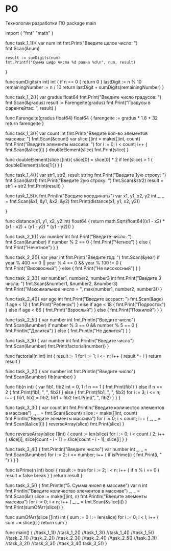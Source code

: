 # PO
Технологии разработки ПО
package main

import (
	"fmt"
	"math"
)

func task_1_1(){
	var num int
	fmt.Print("Введите целое число: ")
	fmt.Scan(&num)

	result := sumDigits(num)
	fmt.Printf("Сумма цифр числа %d равна %d\n", num, result)
}

func sumDigits(n int) int {
	if n == 0 {
		return 0
	}
	lastDigit := n % 10
	remainingNumber := n / 10
	return lastDigit + sumDigits(remainingNumber)
}

func task_1_2(){
	var gradus float64
	fmt.Print("Введите число градусов: ")
	fmt.Scan(&gradus)
	result := Farengeite(gradus)
	fmt.Print("Градусы в фаренгейтах: ", result)
}

func Farengeite(gradus float64) float64 {
	farengeite := gradus * 1.8 + 32
	return farengeite
}


func task_1_3(){
	var count int
	fmt.Print("Введите кол-во элементов массива: ")
	fmt.Scan(&count)
	var slice []int = make([]int, count)
	fmt.Print("Введите элементы массива: ")
	for i := 0; i < count; i++ {
		fmt.Scan(&slice[i])
	}
	doubleElement(slice)
	fmt.Print(slice)
}

func doubleElement(slice []int){
	slice[0] = slice[0] * 2
	if len(slice) > 1 {
		doubleElement(slice[1:])
	}
}

func task_1_4(){
	var str1, str2, result string
	fmt.Print("Введите 1ую строку: ")
	fmt.Scan(&str1)
	fmt.Print("Введите 2ую строку: ")
	fmt.Scan(&str2)
	result = str1 + str2
	fmt.Print(result)
}

func task_1_5(){
	fmt.Println("Введите координаты")
	var x1, y1, x2, y2 int
	_, _ = fmt.Scan(&x1, &y1, &x2, &y2)
	fmt.Print(distance(x1, y1, x2, y2))

}

func distance(x1, y1, x2, y2 int) float64 {
	return math.Sqrt(float64((x1 - x2) * (x1 - x2) + (y1 - y2) * (y1 - y2)))
}

func task_2_1(){
	var number int
	fmt.Print("Введите число: ")
	fmt.Scan(&number)
	if number % 2 == 0 {
		fmt.Print("Четное")
	} else {
		fmt.Print("Нечетное")
	}
}

func task_2_2(){
	var year int
	fmt.Print("Введите год: ")
	fmt.Scan(&year)
	if year % 400 == 0 || year % 4 == 0 && year % 100 != 0 {
		fmt.Print("Високосный")
	} else {
		fmt.Print("Не високосный")
	}
}

func task_2_3(){
	var number1, number2, number3 int
	fmt.Print("Введите 3 числа: ")
	fmt.Scan(&number1, &number2, &number3)
	fmt.Print("Максимальное число = ", max(number1, number2, number3))
}

func task_2_4(){
	var age int
	fmt.Print("Введите возраст: ")
	fmt.Scan(&age)
	if age < 12 {
		fmt.Print("Ребенок")
	} else if age < 18 {
		fmt.Print("Подросток")
	} else if age < 66 {
		fmt.Print("Взрослый")
	} else {
		fmt.Print("Пожилой")
	}
}

func task_2_5() {
	var number int
	fmt.Println("Введите число")
	fmt.Scan(&number)
	if number % 3 == 0 && number % 5 == 0 {
		fmt.Println("Делится")
	} else {
		fmt.Println("Не делится")
	}
}

func task_3_1() {
	var number int
	fmt.Println("Введите число")
	fmt.Scan(&number)
	fmt.Print(factorial(number))
}

func factorial(n int) int {
	result := 1
	for i := 1; i <= n; i++ {
		result *= i
	}
	return result
}

func task_3_2() {
	var number int
	fmt.Println("Введите число")
	fmt.Scan(&number)
	fib(number)
}

func fib(n int) {
	var fib1, fib2 int = 0, 1
	if n == 1 {
		fmt.Print(fib1)
	} else if n == 2 {
		fmt.Print(fib1, ", ", fib2)
	} else {
		fmt.Print(fib1, ", ", fib2)
		for i := 3; i <= n; i++ {
			fib1, fib2 = fib2, fib1 + fib2
			fmt.Print(", ", fib2)
		}
	}
}


func task_3_3() {
	var count int
	fmt.Println("Введите количество элементов в массиве")
	_, _ = fmt.Scan(&count)
	slice := make([]int, count)
	fmt.Println("Введите элементы массива")
	for i := 0; i < count; i++ {
		_, _ = fmt.Scan(&slice[i])
	}
	reverseArray(slice)
	fmt.Print(slice)
}

func reverseArray(slice []int) {
	count := len(slice)
	for i := 0; i < count / 2; i++ {
		slice[i], slice[count - i - 1] = slice[count - i - 1], slice[i]
	}
}

func task_3_4() {
	fmt.Println("Введите число")
	var number int
	_, _ = fmt.Scan(&number)
	for i := 2; i <= number; i++ {
		if isPrime(i) {
			fmt.Print(i, " ")
		}
	}
}

func isPrime(n int) bool {
	result := true
	for i := 2; i < n; i++ {
		if n % i == 0 {
			result = false
			break
		}
	}
	return result
}


func task_3_5() {
	fmt.Println("5. Сумма чисел в массиве")
	var n int
	fmt.Println("Введите количество элементов в массиве")
	_, _ = fmt.Scan(&n)
	slice := make([]int, n)
	fmt.Println("Введите элементы массива")
	for i := 0; i < n; i++ {
		_, _ = fmt.Scan(&slice[i])
	}
	fmt.Print(sumOfArr(slice))
}

func sumOfArr(slice []int) int {
	sum := 0
	l := len(slice)
	for i := 0; i < l; i++ {
		sum += slice[i]
	}
	return sum
}


func main() {
	//task_1_1()
	//task_1_2()
	//task_1_3()
	//task_1_4()
	//task_1_5()
	//task_2_1()
	//task_2_2()
	//task_2_3()
	//task_2_4()
	//task_2_5()
	//task_3_1()
	//task_3_2()
	//task_3_3()
	//task_3_4()
	task_3_5()
}
